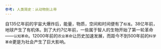 ```yaml
---
参考: 人类简史：从动物到上帝
---
```

自135亿年前的宇宙大爆炸后，能量，物质，空间和时间便有了`标准`。38亿年前，地球产生了有机体。到了大约7亿年前，一些属于智人的生物开始了第一轮革命——`认知革命`。12000年前的`农业革命`让历史加速发展，而距今不到500年前的`科学革命`更是为社会产生了巨大影响。


